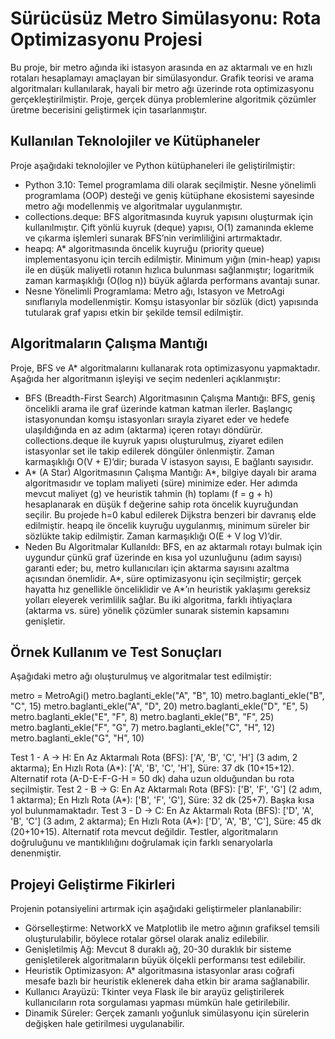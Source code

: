 # Sürücüsüz Metro Simülasyonu: Rota Optimizasyonu Projesi
Bu proje, bir metro ağında iki istasyon arasında en az aktarmalı ve en hızlı rotaları hesaplamayı amaçlayan bir simülasyondur. Grafik teorisi ve arama algoritmaları kullanılarak, hayali bir metro ağı üzerinde rota optimizasyonu gerçekleştirilmiştir. Proje, gerçek dünya problemlerine algoritmik çözümler üretme becerisini geliştirmek için tasarlanmıştır.

## Kullanılan Teknolojiler ve Kütüphaneler
Proje aşağıdaki teknolojiler ve Python kütüphaneleri ile geliştirilmiştir:
- Python 3.10: Temel programlama dili olarak seçilmiştir. Nesne yönelimli programlama (OOP) desteği ve geniş kütüphane ekosistemi sayesinde metro ağı modellenmiş ve algoritmalar uygulanmıştır.
- collections.deque: BFS algoritmasında kuyruk yapısını oluşturmak için kullanılmıştır. Çift yönlü kuyruk (deque) yapısı, O(1) zamanında ekleme ve çıkarma işlemleri sunarak BFS’nin verimliliğini artırmaktadır.
- heapq: A* algoritmasında öncelik kuyruğu (priority queue) implementasyonu için tercih edilmiştir. Minimum yığın (min-heap) yapısı ile en düşük maliyetli rotanın hızlıca bulunması sağlanmıştır; logaritmik zaman karmaşıklığı (O(log n)) büyük ağlarda performans avantajı sunar.
- Nesne Yönelimli Programlama: Metro ağı, Istasyon ve MetroAgi sınıflarıyla modellenmiştir. Komşu istasyonlar bir sözlük (dict) yapısında tutularak graf yapısı etkin bir şekilde temsil edilmiştir.

## Algoritmaların Çalışma Mantığı
Proje, BFS ve A* algoritmalarını kullanarak rota optimizasyonu yapmaktadır. Aşağıda her algoritmanın işleyişi ve seçim nedenleri açıklanmıştır:
- BFS (Breadth-First Search) Algoritmasının Çalışma Mantığı: BFS, geniş öncelikli arama ile graf üzerinde katman katman ilerler. Başlangıç istasyonundan komşu istasyonları sırayla ziyaret eder ve hedefe ulaşıldığında en az adım (aktarma) içeren rotayı döndürür. collections.deque ile kuyruk yapısı oluşturulmuş, ziyaret edilen istasyonlar set ile takip edilerek döngüler önlenmiştir. Zaman karmaşıklığı O(V + E)’dir; burada V istasyon sayısı, E bağlantı sayısıdır.
- A* (A Star) Algoritmasının Çalışma Mantığı: A*, bilgiye dayalı bir arama algoritmasıdır ve toplam maliyeti (süre) minimize eder. Her adımda mevcut maliyet (g) ve heuristik tahmin (h) toplamı (f = g + h) hesaplanarak en düşük f değerine sahip rota öncelik kuyruğundan seçilir. Bu projede h=0 kabul edilerek Dijkstra benzeri bir davranış elde edilmiştir. heapq ile öncelik kuyruğu uygulanmış, minimum süreler bir sözlükte takip edilmiştir. Zaman karmaşıklığı O(E + V log V)’dir.
- Neden Bu Algoritmalar Kullanıldı: BFS, en az aktarmalı rotayı bulmak için uygundur çünkü graf üzerinde en kısa yol uzunluğunu (adım sayısı) garanti eder; bu, metro kullanıcıları için aktarma sayısını azaltma açısından önemlidir. A*, süre optimizasyonu için seçilmiştir; gerçek hayatta hız genellikle önceliklidir ve A*’ın heuristik yaklaşımı gereksiz yolları eleyerek verimlilik sağlar. Bu iki algoritma, farklı ihtiyaçlara (aktarma vs. süre) yönelik çözümler sunarak sistemin kapsamını genişletir.

## Örnek Kullanım ve Test Sonuçları

Aşağıdaki metro ağı oluşturulmuş ve algoritmalar test edilmiştir:

metro = MetroAgi()
metro.baglanti_ekle("A", "B", 10)
metro.baglanti_ekle("B", "C", 15)
metro.baglanti_ekle("A", "D", 20)
metro.baglanti_ekle("D", "E", 5)
metro.baglanti_ekle("E", "F", 8)
metro.baglanti_ekle("B", "F", 25)
metro.baglanti_ekle("F", "G", 7)
metro.baglanti_ekle("C", "H", 12)
metro.baglanti_ekle("G", "H", 10)

Test 1 - A -> H: En Az Aktarmalı Rota (BFS): ['A', 'B', 'C', 'H'] (3 adım, 2 aktarma); En Hızlı Rota (A*): ['A', 'B', 'C', 'H'], Süre: 37 dk (10+15+12). Alternatif rota (A-D-E-F-G-H = 50 dk) daha uzun olduğundan bu rota seçilmiştir.
Test 2 - B -> G: En Az Aktarmalı Rota (BFS): ['B', 'F', 'G'] (2 adım, 1 aktarma); En Hızlı Rota (A*): ['B', 'F', 'G'], Süre: 32 dk (25+7). Başka kısa yol bulunmamaktadır.
Test 3 - D -> C: En Az Aktarmalı Rota (BFS): ['D', 'A', 'B', 'C'] (3 adım, 2 aktarma); En Hızlı Rota (A*): ['D', 'A', 'B', 'C'], Süre: 45 dk (20+10+15). Alternatif rota mevcut değildir. Testler, algoritmaların doğruluğunu ve mantıklılığını doğrulamak için farklı senaryolarla denenmiştir.

## Projeyi Geliştirme Fikirleri
Projenin potansiyelini artırmak için aşağıdaki geliştirmeler planlanabilir:
- Görselleştirme: NetworkX ve Matplotlib ile metro ağının grafiksel temsili oluşturulabilir, böylece rotalar görsel olarak analiz edilebilir.
- Genişletilmiş Ağ: Mevcut 8 duraklı ağ, 20-30 duraklık bir sisteme genişletilerek algoritmaların büyük ölçekli performansı test edilebilir.
- Heuristik Optimizasyon: A* algoritmasına istasyonlar arası coğrafi mesafe bazlı bir heuristik eklenerek daha etkin bir arama sağlanabilir.
- Kullanıcı Arayüzü: Tkinter veya Flask ile bir arayüz geliştirilerek kullanıcıların rota sorgulaması yapması mümkün hale getirilebilir.
- Dinamik Süreler: Gerçek zamanlı yoğunluk simülasyonu için sürelerin değişken hale getirilmesi uygulanabilir.